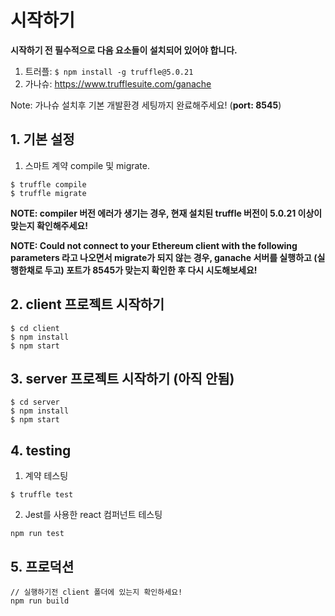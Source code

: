 # 시작하기

**시작하기 전 필수적으로 다음 요소들이 설치되어 있어야 합니다.**

1. 트러플: ```$ npm install -g truffle@5.0.21```
2. 가나슈: https://www.trufflesuite.com/ganache

Note: 가나슈 설치후 기본 개발환경 세팅까지 완료해주세요! (**port: 8545**)

## 1. 기본 설정

1. 스마트 계약 compile 및 migrate.
```
$ truffle compile
$ truffle migrate
```
**NOTE: compiler 버전 에러가 생기는 경우, 현재 설치된 truffle 버전이 5.0.21 이상이 맞는지 확인해주세요!**

**NOTE: Could not connect to your Ethereum client with the following parameters 라고 나오면서 migrate가 되지 않는 경우, ganache 서버를 실행하고 (실행한채로 두고) 포트가 8545가 맞는지 확인한 후 다시 시도해보세요!**

## 2. client 프로젝트 시작하기

```
$ cd client
$ npm install
$ npm start
```

## 3. server 프로젝트 시작하기 (아직 안됨)
```
$ cd server
$ npm install
$ npm start
```

## 4. testing
1. 계약 테스팅
```
$ truffle test
```

2. Jest를 사용한 react 컴퍼넌트 테스팅
```
npm run test
```

## 5. 프로덕션
```
// 실행하기전 client 폴더에 있는지 확인하세요!
npm run build
```